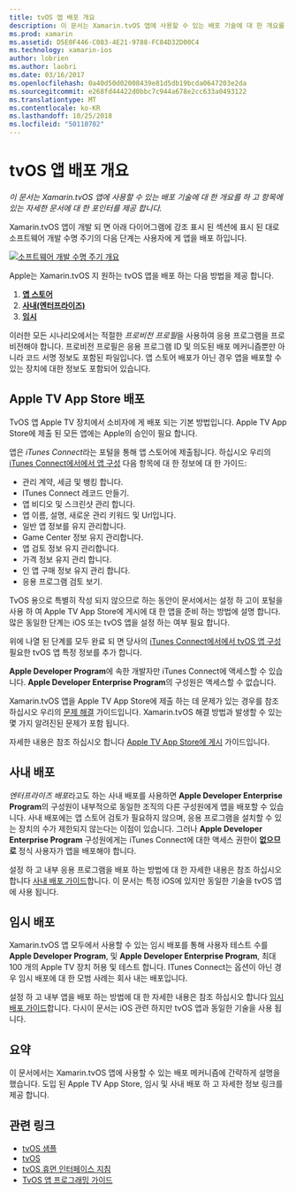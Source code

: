 ```yaml
---
title: tvOS 앱 배포 개요
description: 이 문서는 Xamarin.tvOS 앱에 사용할 수 있는 배포 기술에 대 한 개요를 하 고 항목에 있는 자세한 문서에 대 한 포인터를 제공 합니다.
ms.prod: xamarin
ms.assetid: D5E0F446-C083-4E21-9788-FC84D32D00C4
ms.technology: xamarin-ios
author: lobrien
ms.author: laobri
ms.date: 03/16/2017
ms.openlocfilehash: 0a40d50d02008439e81d5db19bcda0647203e2da
ms.sourcegitcommit: e268fd44422d0bbc7c944a678e2cc633a0493122
ms.translationtype: MT
ms.contentlocale: ko-KR
ms.lasthandoff: 10/25/2018
ms.locfileid: "50110702"
---
```

# <a name="tvos-app-distribution-overview"></a>tvOS 앱 배포 개요

_이 문서는 Xamarin.tvOS 앱에 사용할 수 있는 배포 기술에 대 한 개요를 하 고 항목에 있는 자세한 문서에 대 한 포인터를 제공 합니다._


Xamarin.tvOS 앱이 개발 되 면 아래 다이어그램에 강조 표시 된 섹션에 표시 된 대로 소프트웨어 개발 수명 주기의 다음 단계는 사용자에 게 앱을 배포 하입니다.


[![소프트웨어 개발 수명 주기 개요](images/publishingdiagram.png)](images/publishingdiagram.png#lightbox)


Apple는 Xamarin.tvOS 지 원하는 tvOS 앱을 배포 하는 다음 방법을 제공 합니다.

1. [**앱 스토어**](#Apple-TV-App-Store-Distribution)
2. [**사내(엔터프라이즈)**](#In-House-Distribution) 
2. [**임시**](#Ad_Hoc_Distribution) 

이러한 모든 시나리오에서는 적절한 *프로비전 프로필*을 사용하여 응용 프로그램을 프로비전해야 합니다. 프로비전 프로필은 응용 프로그램 ID 및 의도된 배포 메커니즘뿐만 아니라 코드 서명 정보도 포함된 파일입니다. 앱 스토어 배포가 아닌 경우 앱을 배포할 수 있는 장치에 대한 정보도 포함되어 있습니다.

<a name="Apple-TV-App-Store-Distribution" />

## <a name="apple-tv-app-store-distribution"></a>Apple TV App Store 배포

TvOS 앱 Apple TV 장치에서 소비자에 게 배포 되는 기본 방법입니다. Apple TV App Store에 제출 된 모든 앱에는 Apple의 승인이 필요 합니다.

앱은 *iTunes Connect*라는 포털을 통해 앱 스토어에 제출됩니다. 하십시오 우리의 [iTunes Connect에서에서 앱 구성](~/ios/deploy-test/app-distribution/app-store-distribution/itunesconnect.md) 다음 항목에 대 한 정보에 대 한 가이드:

- 관리 계약, 세금 및 뱅킹 합니다.
- ITunes Connect 레코드 만들기.
- 앱 비디오 및 스크린샷 관리 합니다.
- 앱 이름, 설명, 새로운 관리 키워드 및 Url입니다.
- 일반 앱 정보를 유지 관리합니다.
- Game Center 정보 유지 관리합니다.
- 앱 검토 정보 유지 관리합니다.
- 가격 정보 유지 관리 합니다.
- 인 앱 구매 정보 유지 관리 합니다.
- 응용 프로그램 검토 보기.

TvOS 용으로 특별히 작성 되지 않으므로 하는 동안이 문서에서는 설정 하 고이 포털을 사용 하 여 Apple TV App Store에 게시에 대 한 앱을 준비 하는 방법에 설명 합니다. 많은 동일한 단계는 iOS 또는 tvOS 앱을 설정 하는 여부 필요 합니다.

위에 나열 된 단계를 모두 완료 되 면 당사의 [iTunes Connect에서에서 tvOS 앱 구성](~/ios/tvos/deploy-test/app-distribution/itunes-connect.md) 필요한 tvOS 앱 특정 정보를 추가 합니다.

**Apple Developer Program**에 속한 개발자만 iTunes Connect에 액세스할 수 있습니다. **Apple Developer Enterprise Program**의 구성원은 액세스할 수 없습니다.

Xamarin.tvOS 앱을 Apple TV App Store에 제출 하는 데 문제가 있는 경우를 참조 하십시오 우리의 [문제 해결](~/ios/tvos/troubleshooting.md) 가이드입니다. Xamarin.tvOS 해결 방법과 발생할 수 있는 몇 가지 알려진된 문제가 포함 됩니다.

자세한 내용은 참조 하십시오 합니다 [Apple TV App Store에 게시](~/ios/tvos/deploy-test/app-distribution/app-store-publishing.md) 가이드입니다.

<a name="In-House-Distribution" />

## <a name="in-house-distribution"></a>사내 배포

*엔터프라이즈 배포*라고도 하는 사내 배포를 사용하면 **Apple Developer Enterprise Program**의 구성원이 내부적으로 동일한 조직의 다른 구성원에게 앱을 배포할 수 있습니다. 사내 배포에는 앱 스토어 검토가 필요하지 않으며, 응용 프로그램을 설치할 수 있는 장치의 수가 제한되지 않는다는 이점이 있습니다. 그러나 **Apple Developer Enterprise Program** 구성원에게는 iTunes Connect에 대한 액세스 권한이 **없으므로** 정식 사용자가 앱을 배포해야 합니다.

설정 하 고 내부 응용 프로그램을 배포 하는 방법에 대 한 자세한 내용은 참조 하십시오 합니다 [사내 배포 가이드](~/ios/deploy-test/app-distribution/in-house-distribution.md)합니다. 이 문서는 특정 iOS에 있지만 동일한 기술을 tvOS 앱에 사용 됩니다.

<a name="Ad_Hoc_Distribution"/>

## <a name="ad-hoc-distribution"></a>임시 배포

Xamarin.tvOS 앱 모두에서 사용할 수 있는 임시 배포를 통해 사용자 테스트 수를 **Apple Developer Program**, 및 **Apple Developer Enterprise Program**, 최대 100 개의 Apple TV 장치 허용 및 테스트 합니다. ITunes Connect는 옵션이 아닌 경우 임시 배포에 대 한 모범 사례는 회사 내는 배포입니다.

설정 하 고 내부 앱을 배포 하는 방법에 대 한 자세한 내용은 참조 하십시오 합니다 [임시 배포 가이드](~/ios/deploy-test/app-distribution/ad-hoc-distribution.md)합니다. 다시이 문서는 iOS 관련 하지만 tvOS 앱과 동일한 기술을 사용 됩니다.

<a name="Summary" />

## <a name="summary"></a>요약

이 문서에서는 Xamarin.tvOS 앱에 사용할 수 있는 배포 메커니즘에 간략하게 설명을 했습니다. 도입 된 Apple TV App Store, 임시 및 사내 배포 하 고 자세한 정보 링크를 제공 합니다.



## <a name="related-links"></a>관련 링크

- [tvOS 샘플](https://developer.xamarin.com/samples/tvos/all/)
- [tvOS](https://developer.apple.com/tvos/)
- [tvOS 휴먼 인터페이스 지침](https://developer.apple.com/tvos/human-interface-guidelines/)
- [TvOS 앱 프로그래밍 가이드](https://developer.apple.com/library/prerelease/tvos/documentation/General/Conceptual/AppleTV_PG/)
